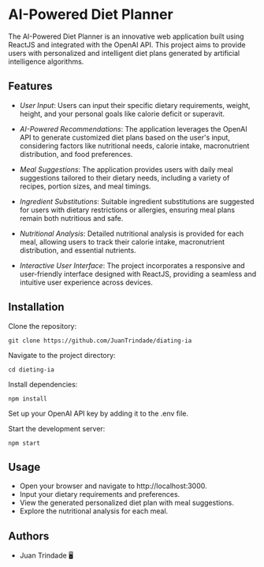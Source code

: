# AI-Powered Diet Planner
The AI-Powered Diet Planner is an innovative web application built using ReactJS and integrated with the OpenAI API. This project aims to provide users with personalized and intelligent diet plans generated by artificial intelligence algorithms.

## Features
- *User Input*: Users can input their specific dietary requirements, weight, height, and your personal goals like calorie deficit or superavit.

- *AI-Powered Recommendations*: The application leverages the OpenAI API to generate customized diet plans based on the user's input, considering factors like nutritional needs, calorie intake, macronutrient distribution, and food preferences.

- *Meal Suggestions*: The application provides users with daily meal suggestions tailored to their dietary needs, including a variety of recipes, portion sizes, and meal timings.

- *Ingredient Substitutions*: Suitable ingredient substitutions are suggested for users with dietary restrictions or allergies, ensuring meal plans remain both nutritious and safe.

- *Nutritional Analysis*: Detailed nutritional analysis is provided for each meal, allowing users to track their calorie intake, macronutrient distribution, and essential nutrients.

- *Interactive User Interface*: The project incorporates a responsive and user-friendly interface designed with ReactJS, providing a seamless and intuitive user experience across devices.

## Installation
Clone the repository:
```npm
git clone https://github.com/JuanTrindade/diating-ia
```

Navigate to the project directory: 
``` npm
cd dieting-ia
```

Install dependencies: 
```npm
npm install
```
Set up your OpenAI API key by adding it to the .env file.

Start the development server: 
```npm
npm start
```

## Usage

- Open your browser and navigate to http://localhost:3000.
- Input your dietary requirements and preferences.
- View the generated personalized diet plan with meal suggestions.
- Explore the nutritional analysis for each meal.

## Authors
- Juan Trindade 🖥️
